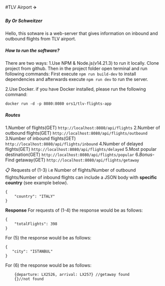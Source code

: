 #TLV Airport :airplane:
##### By Or Schweitzer
Hello, this sotware is a web-server that gives information on inbound and outbound flights from TLV airport.


##### How to run the software?
There are two ways:
1.Use NPM & Node.js(v14.21.3) to run it locally.
  Clone project from github.
  Then in the project folder open terminal and run following commands:
  First execute `npm run build-dev` to install dependencies
  and afterwards execute `npm run dev` to run the server.

2.Use Docker.
  if you have Docker installed,
  please run the following command:
  ```
  docker run -d -p 8080:8080 ors1/tlv-flights-app
  ```  
##### Routes
1.Number of flights(GET) `http://localhost:8080/api/flights`
2.Number of outbound flights(GET) `http://localhost:8080/api/flights/outbound`
3.Number of inbound flights(GET) `http://localhost:8080/api/flights/inbound`
4.Number of delayed flights(GET) `http://localhost:8080/api/flights/delayed`
5.Most popular destination(GET) `http://localhost:8080/api/flights/popular`
6.*Bonus-* Find getaway(GET) `http://localhost:8080/api/flights/getaway` 


:clipboard: Requests of (1-3) i.e Number of flights/Number of outbound flights/Number of inbound flights can include a JSON body with  **specific country** (see example below).

```
{
    "country": "ITALY"
}
```

**Response**
For requests of (1-4) the response would be as follows:
```
{
    "totalFlights": 398
}

```

 For (5) the response would be as follows:
 ```
{
    "city": "ISTANBUL"
}
 ```
For (6) the response would be as follows:
```
    {departure: LX2526, arrival: LX257} //getaway found
    {}//not found
```

